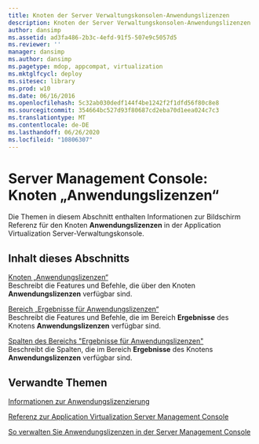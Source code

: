 ```yaml
---
title: Knoten der Server Verwaltungskonsolen-Anwendungslizenzen
description: Knoten der Server Verwaltungskonsolen-Anwendungslizenzen
author: dansimp
ms.assetid: ad3fa486-2b3c-4efd-91f5-507e9c5057d5
ms.reviewer: ''
manager: dansimp
ms.author: dansimp
ms.pagetype: mdop, appcompat, virtualization
ms.mktglfcycl: deploy
ms.sitesec: library
ms.prod: w10
ms.date: 06/16/2016
ms.openlocfilehash: 5c32ab030dedf144f4be1242f2f1dfd56f80c8e8
ms.sourcegitcommit: 354664bc527d93f80687cd2eba70d1eea024c7c3
ms.translationtype: MT
ms.contentlocale: de-DE
ms.lasthandoff: 06/26/2020
ms.locfileid: "10806307"
---
```

# Server Management Console: Knoten „Anwendungslizenzen“


Die Themen in diesem Abschnitt enthalten Informationen zur Bildschirm Referenz für den Knoten **Anwendungslizenzen** in der Application Virtualization Server-Verwaltungskonsole.

## Inhalt dieses Abschnitts


<a href="" id="applications-licenses-node"></a>[Knoten „Anwendungslizenzen“](applications-licenses-node.md)  
Beschreibt die Features und Befehle, die über den Knoten **Anwendungslizenzen** verfügbar sind.

<a href="" id="applications-licenses-results-pane"></a>[Bereich „Ergebnisse für Anwendungslizenzen“](applications-licenses-results-pane.md)  
Beschreibt die Features und Befehle, die im Bereich **Ergebnisse** des Knotens **Anwendungslizenzen** verfügbar sind.

<a href="" id="applications-licenses-results-pane-columns"></a>[Spalten des Bereichs "Ergebnisse für Anwendungslizenzen"](applications-licenses-results-pane-columns.md)  
Beschreibt die Spalten, die im Bereich **Ergebnisse** des Knotens **Anwendungslizenzen** verfügbar sind.

## Verwandte Themen


[Informationen zur Anwendungslizenzierung](about-application-licensing.md)

[Referenz zur Application Virtualization Server Management Console](application-virtualization-server-management-console-reference.md)

[So verwalten Sie Anwendungslizenzen in der Server Management Console](how-to-manage-application-licenses-in-the-server-management-console.md)

 

 





